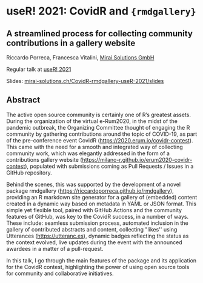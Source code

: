 # useR! 2021: CovidR and `{rmdgallery}`

## A streamlined process for collecting community contributions in a gallery website

Riccardo Porreca, Francesca Vitalini, [Mirai Solutions GmbH](https://mirai-solutions.ch)

Regular talk at [useR! 2021](https://user2021.r-project.org/)

Slides: [mirai-solutions.ch/CovidR-rmdgallery-useR-2021/slides](https://mirai-solutions.ch/CovidR-rmdgallery-useR-2021/slides)


## Abstract

The active open source community is certainly one of R’s greatest assets. During the organization of the virtual e-Rum2020, in the midst of the pandemic outbreak, the Organizing Committee thought of engaging the R community by gathering contributions around the topic of COVID-19, as part of the pre-conference event CovidR (https://2020.erum.io/covidr-contest). This came with the need for a smooth and integrated way of collecting community work, which was elegantly addressed in the form of a contributions gallery website (https://milano-r.github.io/erum2020-covidr-contest), populated with submissions coming as Pull Requests / Issues in a GitHub repository.

Behind the scenes, this was supported by the development of a novel package rmdgallery (https://riccardoporreca.github.io/rmdgallery), providing an R markdown site generator for a gallery of (embedded) content created in a dynamic way based on metadata in YAML or JSON format. This simple yet flexible tool, paired with GitHub Actions and the community features of GitHub, was key to the CovidR success, in a number of ways. These include: seamless submission process, automated inclusion in the gallery of contributed abstracts and content, collecting "likes'' using Utterances (https://utteranc.es), dynamic badges reflecting the status as the context evolved, live updates during the event with the announced awardees in a matter of a pull-request.

In this talk, I go through the main features of the package and its application for the CovidR contest, highlighting the power of using open source tools for community and collaborative initiatives.
